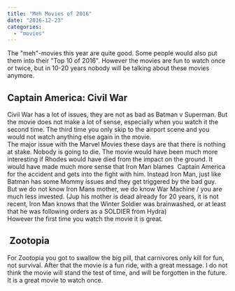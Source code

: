 ```yaml
---
title: "Meh Movies of 2016"
date: "2016-12-23"
categories: 
  - "movies"
---
```


The "meh"-movies this year are quite good. Some people would also put them into their "Top 10 of 2016". However the movies are fun to watch once or twice, but in 10-20 years nobody will be talking about these movies anymore.  

## **Captain America: Civil War**

Civil War has a lot of issues, they are not as bad as Batman v Superman. But the movie does not make a lot of sense, especially when you watch it the second time. The third time you only skip to the airport scene and you would not watch anything else again in the movie.  
The major issue with the Marvel Movies these days are that there is nothing at stake. Nobody is going to die. The movie would have been much more interesting if Rhodes would have died from the impact on the ground. It would have made much more sense that Iron Man blames  Captain America for the accident and gets into the fight with him. Instead Iron Man, just like Batman has some Mommy issues and they get triggered by the bad guy.  
But we do not know Iron Mans mother, we do know War Machine / you are much less invested. (Jup his mother is dead already for 20 years, it is not recent, Iron Man knows that the Winter Soldier was brainwashed, or at least that he was following orders as a SOLDIER from Hydra)  
However the first time you watch the movie it is great.  

##  **Zootopia**

For Zootopia you got to swallow the big pill, that carnivores only kill for fun, not survival. After that the movie is a fun ride, with a great message. I do not think the movie will stand the test of time, and will be forgotten in the future. It is a great movie to watch once.

